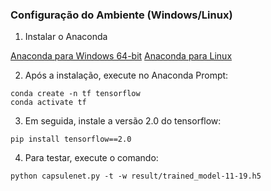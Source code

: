 ### Configuração do Ambiente (Windows/Linux)

1. Instalar o Anaconda

[Anaconda para Windows 64-bit](https://repo.anaconda.com/archive/Anaconda3-2020.07-Windows-x86_64.exe)
[Anaconda para Linux](https://repo.anaconda.com/archive/Anaconda3-2020.07-Linux-x86_64.sh)

2. Após a instalação, execute no Anaconda Prompt:

```
conda create -n tf tensorflow
conda activate tf
```

3. Em seguida, instale a versão 2.0 do tensorflow:

```
pip install tensorflow==2.0
```

4. Para testar, execute o comando:

```
python capsulenet.py -t -w result/trained_model-11-19.h5
```